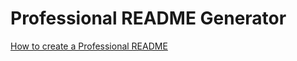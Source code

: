<!-- GIVEN a command-line application that accepts user input
WHEN I am prompted for information about my application repository
THEN a high-quality, professional README.md is generated with the title of my project and sections entitled 
THEN this information is added to the sections of the README entitled Description, Installation, Usage, Contributing, and Tests
WHEN I choose a license for my application from a list of options
THEN a badge for that license is added near the top of the README and a notice is added to the section of the README entitled License that explains which license the application is covered under
WHEN I enter my GitHub username
THEN this is added to the section of the README entitled Questions, with a link to my GitHub profile
WHEN I enter my email address
THEN this is added to the section of the README entitled Questions, with instructions on how to reach me with additional questions
WHEN I click on the links in the Table of Contents
THEN I am taken to the corresponding section of the README -->

# Professional README Generator

[How to create a Professional README](https://coding-boot-camp.github.io/full-stack/github/professional-readme-guide)

